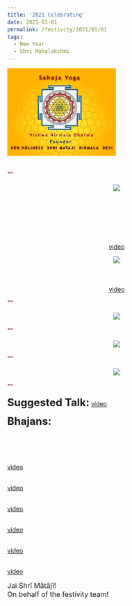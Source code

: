 ```yaml
---
title: '2021 Celebrating'
date: 2021-01-01
permalink: /festivity/2021/01/01
tags:
  - New Year
  - Shri Mahalakshmi
---
```


<div style="text-align: left"><img src="/images/image1.png" width="250" /></div><br>

<p>
<font color="DarkRed">""</font><br>
<font size="+0"><b></b></font>
</p>

<div style="text-align: center"><img src="/images/image.png" /></div>

<p style="color:green; text-align:center;">
<b></b><br>
<br>
<b></b><br>
<br>
<b></b><br>
<br>
<a href="">video</a>
</p>

<div style="text-align: center"><img src="/images/image.png" /></div>

<p style="text-align:center;">
<font size="-1"><font color="DarkGreen"><b></b><br>
</font></font><br>
<a href="https://www.youtube.com/watch?v=L1wSDCxZKS0&index=15&list=PLC8554007A2C98EA0">video</a>
</p>

<p>
<font color="DarkRed">""</font><br>
<font size="+0"><b></b></font>
</p>

<div style="text-align: center"><img src="/images/image.png" /></div>

<p>
<font color="DarkRed">""</font><br>
<font size="+0"><b></b></font>
</p>

<div style="text-align: center"><img src="/images/image.png" /></div>

<p>
<font color="DarkRed">""</font><br>
<font size="+0"><b></b></font>
</p>

<div style="text-align: center"><img src="/images/image.png" /></div>

<p>
<font color="DarkRed">""</font><br>
<font size="+0"><b></b></font>
</p>

<font size="+2"><b>Suggested Talk:</b></font> 
<font size="+0"><b></b></font>
<a href=""> video</a><br>

<font size="+2"><b>Bhajans:</b></font>

<p>
<font color="green"><b></b></font><br>
<br>
<br>
<br>
<a href=""> video</a><br>
</p>

<p>
<font color="green"><b></b></font><br>
<a href="">video</a>
</p>

<p>
<font color="green"><b></b></font><br>
<a href="">video</a>
</p>
 
<p>
<font color="green"><b></b></font><br>
<a href="">video</a> 
</p>

<p>
<font color="green"><b></b></font><br>
<a href="">video</a> 
</p>

<p>
<font color="green"><b></b></font><br>
<a href="">video</a> 
</p>

<p>
<font size="+0">Jai Śhrī Mātājī!<br>
On behalf of the festivity team!</font>
</p>